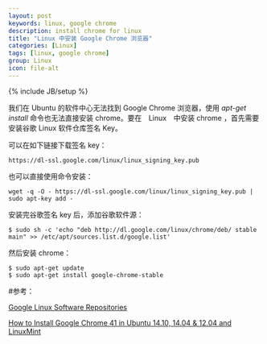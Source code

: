 ```yaml
---
layout: post
keywords: linux, google chrome
description: install chrome for linux
title: "Linux 中安装 Google Chrome 浏览器"
categories: [Linux]
tags: [linux, google chrome]
group: Linux
icon: file-alt
---
```

{% include JB/setup %}

我们在 Ubuntu 的软件中心无法找到 Google Chrome 浏览器，使用 *apt-get  install* 命令也无法直接安装 chrome。要在　Linux　中安装 chrome ，首先需要安装谷歌 Linux 软件仓库签名 Key。

可以在如下链接下载签名 key：

    https://dl-ssl.google.com/linux/linux_signing_key.pub

也可以直接使用命令安装：

    wget -q -O - https://dl-ssl.google.com/linux/linux_signing_key.pub | sudo apt-key add -

安装完谷歌签名 key 后，添加谷歌软件源：

    $ sudo sh -c 'echo "deb http://dl.google.com/linux/chrome/deb/ stable main" >> /etc/apt/sources.list.d/google.list'

然后安装 chrome：

    $ sudo apt-get update
    $ sudo apt-get install google-chrome-stable

#参考：

[Google Linux Software Repositories](https://www.google.com/linuxrepositories/ "Google Linux Software Repositories")

[How to Install Google Chrome 41 in Ubuntu 14.10, 14.04 & 12.04 and LinuxMint](http://tecadmin.net/install-google-chrome-in-ubuntu/ "How to Install Google Chrome 41 in Ubuntu 14.10, 14.04 & 12.04 and LinuxMint")

